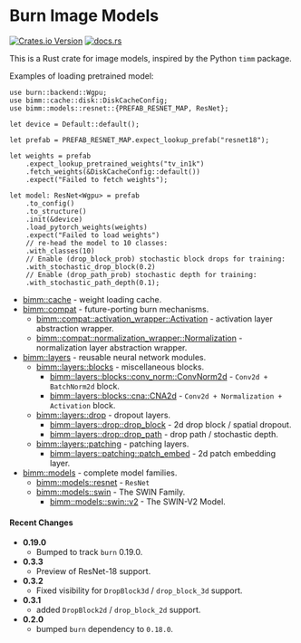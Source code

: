 # Burn Image Models

[![Crates.io Version](https://img.shields.io/crates/v/bimm)](https://crates.io/crates/bimm)
[![docs.rs](https://img.shields.io/docsrs/bimm)](https://docs.rs/bimm/latest/)

This is a Rust crate for image models, inspired by the Python `timm` package.

Examples of loading pretrained model:

```rust,no_run
use burn::backend::Wgpu;
use bimm::cache::disk::DiskCacheConfig;
use bimm::models::resnet::{PREFAB_RESNET_MAP, ResNet};

let device = Default::default();

let prefab = PREFAB_RESNET_MAP.expect_lookup_prefab("resnet18");

let weights = prefab
    .expect_lookup_pretrained_weights("tv_in1k")
    .fetch_weights(&DiskCacheConfig::default())
    .expect("Failed to fetch weights");

let model: ResNet<Wgpu> = prefab
    .to_config()
    .to_structure()
    .init(&device)
    .load_pytorch_weights(weights)
    .expect("Failed to load weights")
    // re-head the model to 10 classes:
    .with_classes(10)
    // Enable (drop_block_prob) stochastic block drops for training:
    .with_stochastic_drop_block(0.2)
    // Enable (drop_path_prob) stochastic depth for training:
    .with_stochastic_path_depth(0.1);
```

* [bimm::cache](https://docs.rs/bimm/latest/bimm/cache) - weight loading cache.
* [bimm::compat](https://docs.rs/bimm/latest/bimm/compat) - future-porting burn mechanisms.
    * [bimm::compat::activation_wrapper::Activation](https://docs.rs/bimm/latest/bimm/compat/activation_wrapper/enum.Activation.html) -
      activation layer abstraction wrapper.
    * [bimm::compat::normalization_wrapper::Normalization](https://docs.rs/bimm/latest/bimm/compat/normalization_wrapper/enum.Normalization.html) -
      normalization layer abstraction wrapper.
* [bimm::layers](https://docs.rs/bimm/latest/bimm/layers) - reusable neural network modules.
    * [bimm::layers::blocks](https://docs.rs/bimm/latest/bimm/layers/blocks) - miscellaneous
      blocks.
        * [bimm::layers::blocks::conv_norm::ConvNorm2d](https://docs.rs/bimm/latest/bimm/layers/blocks/conv_norm) -
          ``Conv2d + BatchNorm2d`` block.
        * [bimm::layers::blocks::cna::CNA2d](https://docs.rs/bimm/latest/bimm/layers/blocks/conv_norm) -
          ``Conv2d + Normalization + Activation`` block.
    * [bimm::layers::drop](https://docs.rs/bimm/latest/bimm/layers/drop) - dropout layers.
        * [bimm::layers::drop::drop_block](https://docs.rs/bimm/latest/bimm/layers/drop/drop_block) -
          2d drop
          block / spatial dropout.
        * [bimm::layers::drop::drop_path](https://docs.rs/bimm/latest/bimm/layers/drop/drop_path) -
          drop
          path /
          stochastic depth.
    * [bimm::layers::patching](https://docs.rs/bimm/latest/bimm/layers/patching) - patching layers.
        * [bimm::layers::patching::patch_embed](https://docs.rs/bimm/latest/bimm/layers/patching/patch_embed) -
          2d patch embedding layer.
* [bimm::models](https://docs.rs/bimm/latest/bimm/models) - complete model families.
    * [bimm::models::resnet](https://docs.rs/bimm/latest/bimm/models/resnet) - `ResNet`
    * [bimm::models::swin](https://docs.rs/bimm/latest/bimm/models/swin) - The SWIN Family.
        * [bimm::models::swin::v2](https://docs.rs/bimm/latest/bimm/models/swin/v2) - The
          SWIN-V2 Model.

#### Recent Changes

* **0.19.0**
    * Bumped to track `burn` 0.19.0.
* **0.3.3**
    * Preview of ResNet-18 support.
* **0.3.2**
    * Fixed visibility for `DropBlock3d` / `drop_block_3d` support.
* **0.3.1**
    * added `DropBlock2d` / `drop_block_2d` support.
* **0.2.0**
    * bumped `burn` dependency to `0.18.0`.
